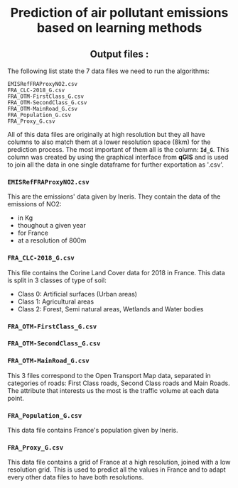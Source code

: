<br />
<div align="center">

  <h1 align="center">Prediction of air pollutant emissions based on learning methods</h1>

  <h2 align="center">
    Output files :
  </h2>
</div>

The following list state the 7 data files we need to run the algorithms:

```
EMISRefFRAProxyNO2.csv
FRA_CLC-2018_G.csv
FRA_OTM-FirstClass_G.csv
FRA_OTM-SecondClass_G.csv
FRA_OTM-MainRoad_G.csv
FRA_Population_G.csv
FRA_Proxy_G.csv
```

All of this data files are originally at high resolution but they all have columns to also match them at a lower resolution space (8km) for the prediction process. The most important of them all is the column: **```Id_G```**. This column was created by using the graphical interface from **qGIS** and is used to join all the data in one single dataframe for further exportation as '.csv'.

### ```EMISRefFRAProxyNO2.csv```
This are the emissions' data given by Ineris. They contain the data of the emissions of NO2:
* in Kg
* thoughout a given year
* for France
* at a resolution of 800m

### ```FRA_CLC-2018_G.csv```
This file contains the Corine Land Cover data for 2018 in France. This data is split in 3 classes of type of soil:
* Class 0: Artificial surfaces (Urban areas) 
* Class 1: Agricultural areas
* Class 2: Forest, Semi natural areas, Wetlands and Water bodies

### ```FRA_OTM-FirstClass_G.csv```
### ```FRA_OTM-SecondClass_G.csv```
### ```FRA_OTM-MainRoad_G.csv```

This 3 files correspond to the Open Transport Map data, separated in categories of roads: First Class roads, Second Class roads and Main Roads. The attribute that interests us the most is the traffic volume at each data point. 

### ```FRA_Population_G.csv```
This data file contains France's population given by Ineris.

### ```FRA_Proxy_G.csv```
This data file contains a grid of France at a high resolution, joined with a low resolution grid. This is used to predict all the values in France and to adapt every other data files to have both resolutions.
